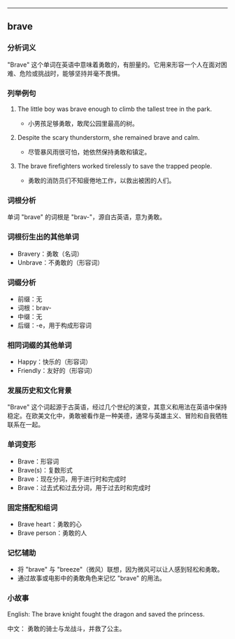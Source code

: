 
---------------
## brave
### 分析词义
"Brave" 这个单词在英语中意味着勇敢的，有胆量的。它用来形容一个人在面对困难、危险或挑战时，能够坚持并毫不畏惧。

### 列举例句
1. The little boy was brave enough to climb the tallest tree in the park.
   - 小男孩足够勇敢，敢爬公园里最高的树。

2. Despite the scary thunderstorm, she remained brave and calm.
   - 尽管暴风雨很可怕，她依然保持勇敢和镇定。

3. The brave firefighters worked tirelessly to save the trapped people.
   - 勇敢的消防员们不知疲倦地工作，以救出被困的人们。

### 词根分析
单词 "brave" 的词根是 "brav-"，源自古英语，意为勇敢。

### 词根衍生出的其他单词
- Bravery：勇敢（名词）
- Unbrave：不勇敢的（形容词）

### 词缀分析
- 前缀：无
- 词根：brav-
- 中缀：无
- 后缀：-e，用于构成形容词

### 相同词缀的其他单词
- Happy：快乐的（形容词）
- Friendly：友好的（形容词）

### 发展历史和文化背景
"Brave" 这个词起源于古英语，经过几个世纪的演变，其意义和用法在英语中保持稳定。在欧美文化中，勇敢被看作是一种美德，通常与英雄主义、冒险和自我牺牲联系在一起。

### 单词变形
- Brave：形容词
- Brave(s)：复数形式
- Brave：现在分词，用于进行时和完成时
- Brave：过去式和过去分词，用于过去时和完成时

### 固定搭配和组词
- Brave heart：勇敢的心
- Brave person：勇敢的人

### 记忆辅助
- 将 "brave" 与 "breeze"（微风）联想，因为微风可以让人感到轻松和勇敢。
- 通过故事或电影中的勇敢角色来记忆 "brave" 的用法。

### 小故事
English:
The brave knight fought the dragon and saved the princess.

中文：
勇敢的骑士与龙战斗，并救了公主。

